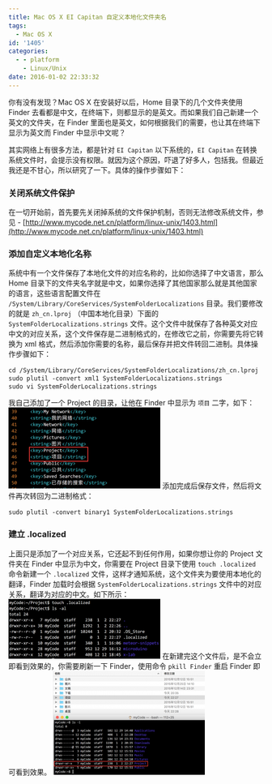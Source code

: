 ```yaml
---
title: Mac OS X EI Capitan 自定义本地化文件夹名
tags:
  - Mac OS X
id: '1405'
categories:
  - - platform
    - Linux/Unix
date: 2016-01-02 22:33:32
---
```


你有没有发现？Mac OS X 在安装好以后，Home 目录下的几个文件夹使用 Finder 去看都是中文，在终端下，则都显示的是英文。而如果我们自己新建一个英文的文件夹，在 Finder 里面也是英文，如何根据我们的需要，也让其在终端下显示为英文而 Finder 中显示中文呢？
<!-- more -->
其实网络上有很多方法，都是针对 `EI Capitan` 以下系统的，`EI Capitan` 在转换系统文件时，会提示没有权限。就因为这个原因，吓退了好多人，包括我。但最近我还是不甘心，所以研究了一下。具体的操作步骤如下：

### 关闭系统文件保护

在一切开始前，首先要先关闭掉系统的文件保护机制，否则无法修改系统文件，参见 - [http://www.mycode.net.cn/platform/linux-unix/1403.html](http://www.mycode.net.cn/platform/linux-unix/1403.html)

### 添加自定义本地化名称

系统中有一个文件保存了本地化文件的对应名称的，比如你选择了中文语言，那么 Home 目录下的文件夹名字就是中文，如果你选择了其他国家那么就是其他国家的语言，这些语言配置文件在 `/System/Library/CoreServices/SystemFolderLocalizations` 目录。我们要修改的就是 `zh_cn.lproj` （中国本地化目录）下面的 `SystemFolderLocalizations.strings` 文件。这个文件中就保存了各种英文对应中文的对应关系，这个文件保存是二进制格式的，在修改它之前，你需要先将它转换为 xml 格式，然后添加你需要的名称，最后保存并把文件转回二进制。具体操作步骤如下：

```
cd /System/Library/CoreServices/SystemFolderLocalizations/zh_cn.lproj
sudo plutil -convert xml1 SystemFolderLocalizations.strings
sudo vi SystemFolderLocalizations.strings
```

我自己添加了一个 Project 的目录，让他在 Finder 中显示为 `项目` 二字，如下： [![2016-01-02_222203](/images/2016/01/2016-01-02_222203-300x160.png)](/images/2016/01/2016-01-02_222203.png) 添加完成后保存文件，然后将文件再次转回为二进制格式：

```
sudo plutil -convert binary1 SystemFolderLocalizations.strings
```

### 建立 .localized

上面只是添加了一个对应关系，它还起不到任何作用，如果你想让你的 Project 文件夹在 Finder 中显示为中文，你需要在 Project 目录下使用 `touch .localized` 命令新建一个 `.localized` 文件，这样才通知系统，这个文件夹为要使用本地化的翻译，Finder 加载时会根据 `SystemFolderLocalizations.strings` 文件中的对应关系，翻译为对应的中文。如下所示： [![2016-01-02_222759](/images/2016/01/2016-01-02_222759-300x118.png)](/images/2016/01/2016-01-02_222759.png) 在新建完这个文件后，是不会立即看到效果的，你需要刷新一下 Finder，使用命令 `pkill Finder` 重启 Finder 即可看到效果。 [![2016-01-02_223149](/images/2016/01/2016-01-02_223149-300x205.png)](/images/2016/01/2016-01-02_223149.png)